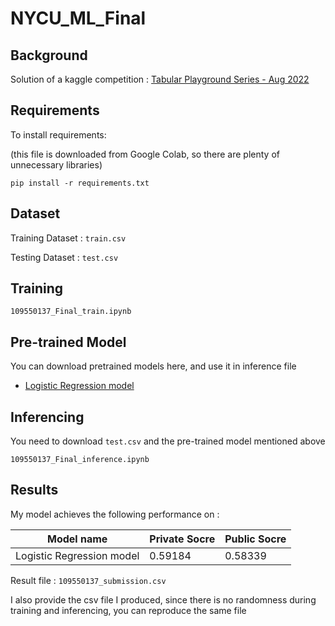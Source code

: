 # NYCU_ML_Final

## Background

Solution of a kaggle competition : [Tabular Playground Series - Aug 2022](https://www.kaggle.com/competitions/tabular-playground-series-aug-2022/overview)

## Requirements

To install requirements:

(this file is downloaded from Google Colab, so there are plenty of unnecessary libraries)

```setup
pip install -r requirements.txt
```
## Dataset

Training Dataset : `train.csv`

Testing Dataset : `test.csv`

## Training

```train
109550137_Final_train.ipynb
```

## Pre-trained Model

You can download pretrained models here, and use it in inference file

- [Logistic Regression model](https://drive.google.com/drive/folders/15H1Gmzj7jPi61YhHIPpySuUBJeLezLcK?usp=share_link)

## Inferencing

You need to download `test.csv` and the pre-trained model mentioned above

```inference
109550137_Final_inference.ipynb
```

## Results

My model achieves the following performance on :

| Model name                  | Private Socre | Public Socre |
| --------------------------- | ------------- | ------------ |
| Logistic Regression model   |    0.59184    |    0.58339   |

Result file : `109550137_submission.csv`

I also provide the csv file I produced, since there is no randomness during training and inferencing, you can reproduce the same file
